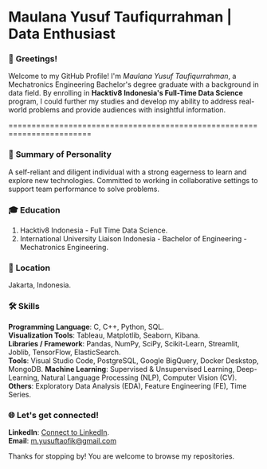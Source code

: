 # Maulana Yusuf Taufiqurrahman | Data Enthusiast

### 👋 **Greetings!**
Welcome to my GitHub Profile! I'm *Maulana Yusuf Taufiqurrahman*, a Mechatronics Engineering Bachelor's degree graduate with a background in data field. By enrolling in **Hacktiv8 Indonesia's Full-Time Data Science** program, I could further my studies and develop my ability to address real-world problems and provide audiences with insightful information.<br>

========================================================================

### 📝 **Summary of Personality** 
A self-reliant and diligent individual with a strong eagerness to learn and explore new technologies. Committed to working in collaborative settings to support team performance to solve problems.<br>

### 🎓 **Education** 
1. Hacktiv8 Indonesia - Full Time Data Science.<br>
2. International University Liaison Indonesia - Bachelor of Engineering - Mechatronics Engineering.<br>

### 📍 **Location** 
Jakarta, Indonesia.<br>

### 🛠️ **Skills** 
**Programming Language**: C, C++, Python, SQL.<br>
**Visualization Tools**: Tableau, Matplotlib, Seaborn, Kibana.<br>
**Libraries / Framework**: Pandas, NumPy, SciPy, Scikit-Learn, Streamlit, Joblib, TensorFlow, ElasticSearch.<br>
**Tools**: Visual Studio Code, PostgreSQL, Google BigQuery, Docker Deskstop, MongoDB.
**Machine Learning**: Supervised & Unsupervised Learning, Deep-Learning, Natural Language Processing (NLP), Computer Vision (CV).<br>
**Others**: Exploratory Data Analysis (EDA), Feature Engineering (FE), Time Series.<br>

### 🌐 **Let's get connected!**
**LinkedIn**: [Connect to LinkedIn](www.linkedin.com/in/maulana-yusuf-taufiqurrahman-5281662a2).<br>
**Email**: m.yusuftaofik@gmail.com

Thanks for stopping by! You are welcome to browse my repositories.
